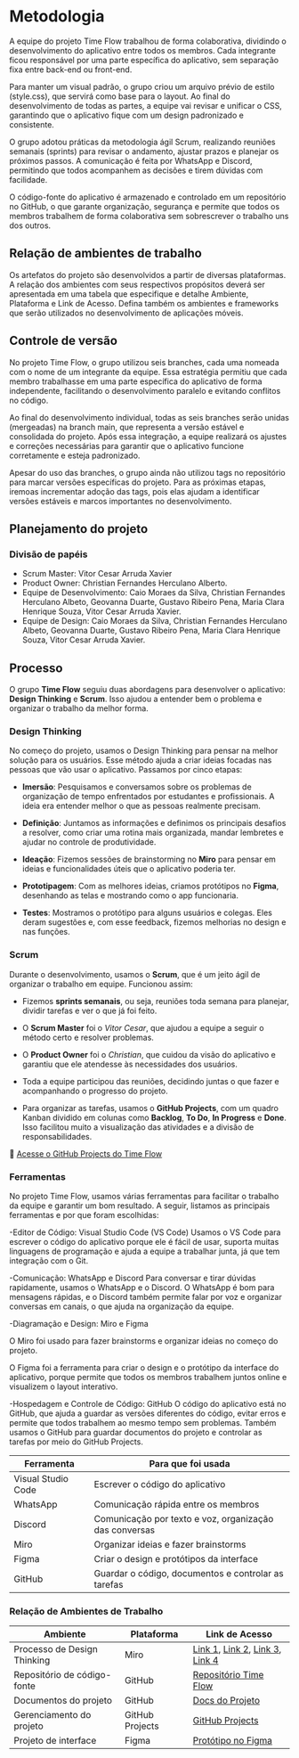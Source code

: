 
# Metodologia

A equipe do projeto Time Flow trabalhou de forma colaborativa, dividindo o desenvolvimento do aplicativo entre todos os membros. Cada integrante ficou responsável por uma parte específica do aplicativo, sem separação fixa entre back-end ou front-end.

Para manter um visual padrão, o grupo criou um arquivo prévio de estilo (style.css), que servirá como base para o layout. Ao final do desenvolvimento de todas as partes, a equipe vai revisar e unificar o CSS, garantindo que o aplicativo fique com um design padronizado e consistente.

O grupo adotou práticas da metodologia ágil Scrum, realizando reuniões semanais (sprints) para revisar o andamento, ajustar prazos e planejar os próximos passos. A comunicação é feita por WhatsApp e Discord, permitindo que todos acompanhem as decisões e tirem dúvidas com facilidade.

O código-fonte do aplicativo é armazenado e controlado em um repositório no GitHub, o que garante organização, segurança e permite que todos os membros trabalhem de forma colaborativa sem sobrescrever o trabalho uns dos outros.

## Relação de ambientes de trabalho

Os artefatos do projeto são desenvolvidos a partir de diversas plataformas. A relação dos ambientes com seus respectivos propósitos deverá ser apresentada em uma tabela que especifique e detalhe Ambiente, Plataforma e Link de Acesso. Defina também os ambientes e frameworks que serão utilizados no desenvolvimento de aplicações móveis.

## Controle de versão

No projeto Time Flow, o grupo utilizou seis branches, cada uma nomeada com o nome de um integrante da equipe. Essa estratégia permitiu que cada membro trabalhasse em uma parte específica do aplicativo de forma independente, facilitando o desenvolvimento paralelo e evitando conflitos no código.

Ao final do desenvolvimento individual, todas as seis branches serão unidas (mergeadas) na branch main, que representa a versão estável e consolidada do projeto. Após essa integração, a equipe realizará os ajustes e correções necessárias para garantir que o aplicativo funcione corretamente e esteja padronizado.

Apesar do uso das branches, o grupo ainda não utilizou tags no repositório para marcar versões específicas do projeto. Para as próximas etapas, iremoas incrementar adoção das tags, pois elas ajudam a identificar versões estáveis e marcos importantes no desenvolvimento.

## Planejamento do projeto

###  Divisão de papéis

- Scrum Master: Vitor Cesar Arruda Xavier
- Product Owner: Christian Fernandes Herculano Alberto.
- Equipe de Desenvolvimento: Caio Moraes da Silva, Christian Fernandes Herculano Albeto, Geovanna Duarte, Gustavo Ribeiro Pena, Maria Clara Henrique Souza, Vitor Cesar Arruda Xavier.
- Equipe de Design:  Caio Moraes da Silva, Christian Fernandes Herculano Albeto, Geovanna Duarte, Gustavo Ribeiro Pena, Maria Clara Henrique Souza, Vitor Cesar Arruda Xavier.

## Processo

O grupo **Time Flow** seguiu duas abordagens para desenvolver o aplicativo: **Design Thinking** e **Scrum**. Isso ajudou a entender bem o problema e organizar o trabalho da melhor forma.

### Design Thinking

No começo do projeto, usamos o Design Thinking para pensar na melhor solução para os usuários. Esse método ajuda a criar ideias focadas nas pessoas que vão usar o aplicativo. Passamos por cinco etapas:

- **Imersão**: Pesquisamos e conversamos sobre os problemas de organização de tempo enfrentados por estudantes e profissionais. A ideia era entender melhor o que as pessoas realmente precisam.

- **Definição**: Juntamos as informações e definimos os principais desafios a resolver, como criar uma rotina mais organizada, mandar lembretes e ajudar no controle de produtividade.

- **Ideação**: Fizemos sessões de brainstorming no **Miro** para pensar em ideias e funcionalidades úteis que o aplicativo poderia ter.

- **Prototipagem**: Com as melhores ideias, criamos protótipos no **Figma**, desenhando as telas e mostrando como o app funcionaria.

- **Testes**: Mostramos o protótipo para alguns usuários e colegas. Eles deram sugestões e, com esse feedback, fizemos melhorias no design e nas funções.

### Scrum

Durante o desenvolvimento, usamos o **Scrum**, que é um jeito ágil de organizar o trabalho em equipe. Funcionou assim:

- Fizemos **sprints semanais**, ou seja, reuniões toda semana para planejar, dividir tarefas e ver o que já foi feito.

- O **Scrum Master** foi o *Vitor Cesar*, que ajudou a equipe a seguir o método certo e resolver problemas.

- O **Product Owner** foi o *Christian*, que cuidou da visão do aplicativo e garantiu que ele atendesse às necessidades dos usuários.

- Toda a equipe participou das reuniões, decidindo juntas o que fazer e acompanhando o progresso do projeto.

- Para organizar as tarefas, usamos o **GitHub Projects**, com um quadro Kanban dividido em colunas como **Backlog**, **To Do**, **In Progress** e **Done**. Isso facilitou muito a visualização das atividades e a divisão de responsabilidades.

🔗 [Acesse o GitHub Projects do Time Flow](https://github.com/orgs/ICEI-PUC-Minas-PBE-ADS-SI/projects/48)

### Ferramentas

No projeto Time Flow, usamos várias ferramentas para facilitar o trabalho da equipe e garantir um bom resultado. A seguir, listamos as principais ferramentas e por que foram escolhidas:

-Editor de Código: Visual Studio Code (VS Code)
Usamos o VS Code para escrever o código do aplicativo porque ele é fácil de usar, suporta muitas linguagens de programação e ajuda a equipe a trabalhar junta, já que tem integração com o Git.

-Comunicação: WhatsApp e Discord
Para conversar e tirar dúvidas rapidamente, usamos o WhatsApp e o Discord. O WhatsApp é bom para mensagens rápidas, e o Discord também permite falar por voz e organizar conversas em canais, o que ajuda na organização da equipe.

-Diagramação e Design: Miro e Figma

O Miro foi usado para fazer brainstorms e organizar ideias no começo do projeto.

O Figma foi a ferramenta para criar o design e o protótipo da interface do aplicativo, porque permite que todos os membros trabalhem juntos online e visualizem o layout interativo.

-Hospedagem e Controle de Código: GitHub
O código do aplicativo está no GitHub, que ajuda a guardar as versões diferentes do código, evitar erros e permite que todos trabalhem ao mesmo tempo sem problemas. Também usamos o GitHub para guardar documentos do projeto e controlar as tarefas por meio do GitHub Projects.

| Ferramenta         | Para que foi usada                                     |
| ------------------ | ------------------------------------------------------ |
| Visual Studio Code | Escrever o código do aplicativo                        |
| WhatsApp           | Comunicação rápida entre os membros                    |
| Discord            | Comunicação por texto e voz, organização das conversas |
| Miro               | Organizar ideias e fazer brainstorms                   |
| Figma              | Criar o design e protótipos da interface               |
| GitHub             | Guardar o código, documentos e controlar as tarefas    |


### Relação de Ambientes de Trabalho

| **Ambiente**                        | **Plataforma**                     | **Link de Acesso**                                                                 |
|------------------------------------|------------------------------------|-------------------------------------------------------------------------------------|
| Processo de Design Thinking        | Miro                               | [Link 1](https://miro.com/welcomeonboard/Uy8xYlB1OEUyd1lWUjlWNExYQXRScUNKYStieWVmbG1HMDVLc2p4TFQ5UjNrb2gxVkFYZlZEUjUzYVpvUUtWVjNNVWNKOHhSUmIwR0ZXYnc4NVZZcW5mamYvSUh0bTdPamw0ZEpTZXN2NDJVWGU5cThYbVRyY0cyWWdWODRVRUdzVXVvMm53MW9OWFg5bkJoVXZxdFhRPT0hdjE=), [Link 2](https://miro.com/welcomeonboard/TDZaektJTGwvcm9ONGdZZDFrc3ZSVGdnTWlaMHZpTk51c0MvcEh5TC9VWlNRR1ZENXR6ZU5KVkNaREF6TGZ0MnptVmhxU3RBNEdzZWk5S3g0Tm1LS0hmamYvSUh0bTdPamw0ZEpTZXN2NDBUNlcyTEtaVGc3b1JQTlBtVHhUZU10R2lncW1vRmFBVnlLcVJzTmdFdlNRPT0hdjE=), [Link 3](https://miro.com/welcomeonboard/UVZjWmY0QkhlMldHSXlkOXdsYnAycEpETkRGTWJIeGVaNUN2SHlpNktxSFdPc01TdzNBRm01K1J2ZHBqVy9NMTFVbDIxem9SZVJEMlc5NU82NEc1U1hmamYvSUh0bTdPamw0ZEpTZXN2NDFLRWJFRlVqZXkxYU81Q2lUQUFJNWZBS2NFMDFkcUNFSnM0d3FEN050ekl3PT0hdjE=), [Link 4](https://miro.com/welcomeonboard/NmMrUW1RTTdWVjhHM0tleU1xdmh6M2lpR1hLNWg2bkQwUGcwUzF6Mk9seTlNS2VwSTF6L1NublhHWGxpT0hqMGZsTGMvb3d5ZDJZSy8vREZwWkQvTkhmamYvSUh0bTdPamw0ZEpTZXN2NDEyOXZaaFhRN3dPYUd3NHBDK3FlendBS2NFMDFkcUNFSnM0d3FEN050ekl3PT0hdjE=) |
| Repositório de código-fonte        | GitHub                             | [Repositório Time Flow](https://github.com/ICEI-PUC-Minas-PBE-ADS-SI/2025-1-p1-tiaw-time-flow.git) |
| Documentos do projeto              | GitHub                             | [Docs do Projeto](https://github.com/ICEI-PUC-Minas-PBE-ADS-SI/2025-1-p1-tiaw-time-flow/tree/main/docs) |
| Gerenciamento do projeto           | GitHub Projects                    | [GitHub Projects](https://github.com/orgs/ICEI-PUC-Minas-PBE-ADS-SI/projects/48) |
| Projeto de interface               | Figma                              | [Protótipo no Figma](https://www.figma.com/design/6XQFY8oyfAkyrj5PYyrovW/prot%C3%B3tipo-interativo?node-id=1-2&p=f&t=nzNWVlxmex5fje6O-0) |



 
